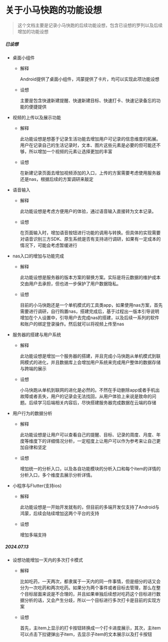 # 关于小马快跑的功能设想

> 这个文档主要是记录小马快跑的后续功能设想，包含已设想的罗列以及后续增加的功能设想

##### 已设想

* 桌面小组件

  * 解释

    Android提供了桌面小组件，鸿蒙提供了卡片，均可以实现此项功能设想

  * 设想

    主要是包含快速新建提醒、快速新建目标、快速打卡、快速记录备忘的功能的便捷提供

* 视频的上传以及展示功能

  * 解释

    此功能设想是想基于记录生活功能去增加用户可记录的信息维度的拓展。用户在记录自己的生活记录时，文本、图片这些元素是必要的但可能还不够，所以增加一个视频的元素让选择更加的丰富

  * 设想

    在新建记录页面去增加视频添加的入口，上传的方案需要考虑使用服务器还是nas，根据后续的方案调研来敲定

* 语音输入

  * 解释

    此功能设想是考虑方便用户的体验，通过语音输入直接转为文本记录。

  * 设想

    在页面输入时，增加语音按钮进行功能的调用与转换。但具体的实现需要对语音识别三方SDK、原生系统是否有支持进行调研，如果有一定成本的情况下，可能会考虑暂缓进行

* nas入口的增加与功能完成

  * 解释

    此功能设想是服务器的版本方案的替换方案。实际是将云数据的维护成本交由用户去承担，但也进一步保护了用户数据隐私。

  * 设想

    目前的小马快跑还是一个单机模式的工具类app，如果使用nas方案，首先需要进行调研，自行购置nas，搭建完成后，基于过程出一版本引导说明增加在个人设置中，引导用户去完成nas的搭建，以及后续一系列的软件和账户的绑定登录操作。然后就可以将视频上传至nas

* 服务器的搭建与用户系统

  * 解释

    此功能设想是增加一个服务器的搭建，并且完成小马快跑从单机模式到联网模式的进化，并且数据库上会增加用户系统来完成用户整体的数据存储与跨端的展示

  * 设想

    小马快跑从单机到联网的进化是必然的。不然在手动删除app或者手机出故障或者丢失，用户的记录会无法找回，从用户体验上来说是致命的问题。后续学习后端相关内容后，尽快搭建服务器完成数据在云端的存储

* 用户行为的数据分析

  * 解释

    此功能设想是让用户可以查看自己的提醒、目标、记录的周度、月度、年度等维度下的详细情况分析，一定程度上让用户可以作为参考来让自己更加自律和坚定

  * 设想

    增加统一的分析入口，以及各自功能模块的分析入口和每个item的详情的分析入口，多个维度去展示分析详情。

* 小程序与Flutter(支持ios)

  * 解释

    此功能设想是一开始开发就有的，但目前的多端开发仅支持了Android与鸿蒙，后续会陆续增加这两个平台的支持

  * 设想

    增加多端支持



##### 2024.07.13

* 设想功能增加一天内的多次打卡模式

  * 解释

    比如吃药，一天两次，都隶属于一天内的同一件事情，但是细分的话又会分为一次吃药和两次吃药。如果分为两个事件或者目标去管理，那么在整个目标层面来说是不合理的，并且如果单独后续想对吃药这个目标进行数据分析的话，又会产生分歧，所以一个目标进行多次打卡是目前的实现方案

  * 设想

    首先，主item上显示的打卡按钮转换成一个打卡进度展示，其次，主item可以点击下拉键弹出子item，去显示子item的文本展示以及打卡按钮